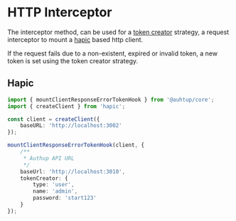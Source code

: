 # HTTP Interceptor

The interceptor method, can be used for a [token creator](token-creator.md) strategy, 
a request interceptor to mount a
[hapic](https://github.com/tada5hi/hapic) based http client. 

If the request fails due to a non-existent, expired or invalid token, 
a new token is set using the token creator strategy. 

## Hapic 

```typescript
import { mountClientResponseErrorTokenHook } from '@auhtup/core';
import { createClient } from 'hapic';

const client = createClient({
    baseURL: 'http://localhost:3002'
});

mountClientResponseErrorTokenHook(client, {
    /**
     * Authup API URL
     */
    baseUrl: 'http://localhost:3010',
    tokenCreator: {
        type: 'user',
        name: 'admin',
        password: 'start123'
    }
});

```
